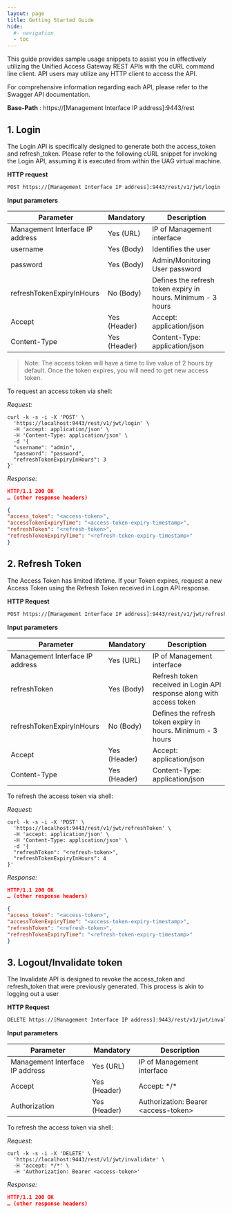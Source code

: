 ```yaml
---
layout: page
title: Getting Started Guide
hide:
  #- navigation
  - toc
---
```


This guide provides sample usage snippets to assist you in effectively utilizing the Unified Access Gateway REST APIs with the cURL command line client. API users may utilize any HTTP client to access the API.

For comprehensive information regarding each API, please refer to the Swagger API documentation.

**Base-Path** : https://[Management Interface IP address]:9443/rest

## 1. Login

The Login API is specifically designed to generate both the access_token and refresh_token. Please refer to the following cURL snippet for invoking the Login API, assuming it is executed from within the UAG virtual machine.

**HTTP request**

```markdown
POST https://[Management Interface IP address]:9443/rest/v1/jwt/login
```

**Input parameters**

| Parameter                         | Mandatory    | Description                                                         |
|-----------------------------------|--------------|---------------------------------------------------------------------|
| Management Interface IP address   | Yes (URL)    | IP of Management interface                                          |
| username                          | Yes (Body)   | Identifies the user                                                 |
| password                          | Yes (Body)   | Admin/Monitoring User password                                      |
| refreshTokenExpiryInHours         | No  (Body)   | Defines the refresh token expiry in hours. Minimum - 3 hours        |
| Accept                            | Yes (Header) | Accept: application/json                                            |
| Content-Type                      | Yes (Header) | Content-Type: application/json                                      |

> Note: The access token will have a time to live value of 2 hours by default. Once the token expires, you will need to get new access token.

To request an access token via shell:

*Request:*

```shell
curl -k -s -i -X 'POST' \
  'https://localhost:9443/rest/v1/jwt/login' \
  -H 'accept: application/json' \
  -H 'Content-Type: application/json' \
  -d '{
  "username": "admin",
  "password": "password",
  "refreshTokenExpiryInHours": 3
}'
```

*Response:*

```json
HTTP/1.1 200 OK
… (other response headers)

{
"access_token": "<access-token>",
"accessTokenExpiryTime": "<access-token-expiry-timestamp>",
"refreshToken": "<refresh-token>",
"refreshTokenExpiryTime": "<refresh-token-expiry-timestamp>"
}
```

## 2. Refresh Token

The Access Token has limited lifetime. If your Token expires, request a new Access Token using the Refresh Token received in Login API response.

**HTTP Request**

```markdown
POST https://[Management Interface IP address]:9443/rest/v1/jwt/refreshToken
```

**Input parameters**

| Parameter                         | Mandatory    | Description                                                         |
|-----------------------------------|--------------|---------------------------------------------------------------------|
| Management Interface IP address   | Yes (URL)    | IP of Management interface                                          |
| refreshToken                      | Yes (Body)   | Refresh token received in Login API response along with access token|
| refreshTokenExpiryInHours         | No  (Body)   | Defines the refresh token expiry in hours. Minimum - 3 hours        |
| Accept                            | Yes (Header) | Accept: application/json                                            |
| Content-Type                      | Yes (Header) | Content-Type: application/json                                      |

To refresh the access token via shell:

*Request:*

```shell
curl -k -s -i -X 'POST' \
  'https://localhost:9443/rest/v1/jwt/refreshToken' \
  -H 'accept: application/json' \
  -H 'Content-Type: application/json' \
  -d '{
  "refreshToken": "<refresh-token>",
  "refreshTokenExpiryInHours": 4
}'
```

*Response:*

```json
HTTP/1.1 200 OK
… (other response headers)

{
"access_token": "<access-token>",
"accessTokenExpiryTime": "<access-token-expiry-timestamp>",
"refreshToken": "<refresh-token>",
"refreshTokenExpiryTime": "<refresh-token-expiry-timestamp>"
}
```

## 3. Logout/Invalidate token

The Invalidate API is designed to revoke the access_token and refresh_token that were previously generated. This process is akin to logging out a user

**HTTP Request**

```markdown
DELETE https://[Management Interface IP address]:9443/rest/v1/jwt/invalidate
```

**Input parameters**

| Parameter                         | Mandatory    | Description                                                         |
|-----------------------------------|--------------|---------------------------------------------------------------------|
| Management Interface IP address   | Yes (URL)    | IP of Management interface                                          |
| Accept                            | Yes (Header) | Accept: \*/\*                                                         |
| Authorization                     | Yes (Header) | Authorization: Bearer <access-token\>                               |

To refresh the access token via shell:

*Request:*

```shell
curl -k -s -i -X 'DELETE' \
  'https://localhost:9443/rest/v1/jwt/invalidate' \
  -H 'accept: */*' \
  -H 'Authorization: Bearer <access-token>'
```

*Response:*

```json
HTTP/1.1 200 OK
… (other response headers)
```
